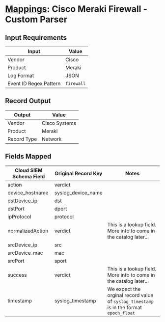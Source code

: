 # [Mappings](README.md): Cisco Meraki Firewall - Custom Parser

## Input Requirements

|Input|Value|
|-----|-----|
|Vendor|Cisco|
|Product|Meraki|
|Log Format|JSON|
|Event ID Regex Pattern|`firewall`|

## Record Output

|Output|Value|
|------|-----|
|Vendor|Cisco Systems|
|Product|Meraki|
|Record Type|Network|

## Fields Mapped

|Cloud SIEM Schema Field|Original Record Key|Notes|
|-----------------------|-------------------|-----|
|action|verdict||
|device_hostname|syslog_device_name||
|dstDevice_ip|dst||
|dstPort|dport||
|ipProtocol|protocol||
|normalizedAction|verdict|This is a lookup field. More info to come in the catalog later...|
|srcDevice_ip|src||
|srcDevice_mac|mac||
|srcPort|sport||
|success|verdict|This is a lookup field. More info to come in the catalog later...|
|timestamp|syslog_timestamp|We expect the orginal record value of `syslog_timestamp` is in the format `epoch_float`|

